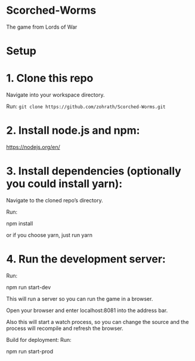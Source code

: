 # Scorched-Worms
The game from Lords of War

# Setup

# 1. Clone this repo 
Navigate into your workspace directory.

Run: `git clone https://github.com/zohrath/Scorched-Worms.git`

# 2. Install node.js and npm:
https://nodejs.org/en/

# 3. Install dependencies (optionally you could install yarn):
Navigate to the cloned repo’s directory.

Run:

npm install

or if you choose yarn, just run yarn

# 4. Run the development server:
Run:

npm run start-dev

This will run a server so you can run the game in a browser.

Open your browser and enter localhost:8081 into the address bar.

Also this will start a watch process, so you can change the source and the process will recompile and refresh the browser.

Build for deployment:
Run:

npm run start-prod
